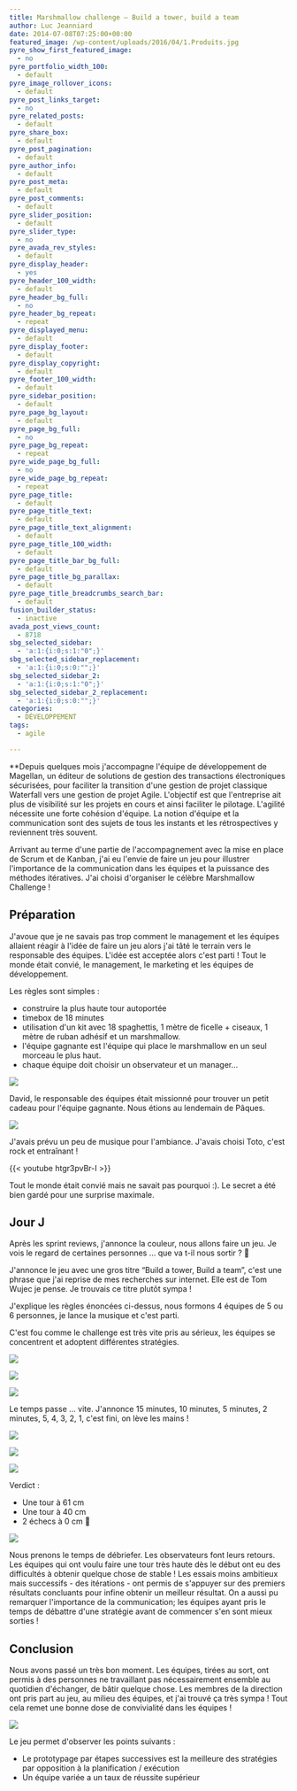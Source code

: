 ```yaml
---
title: Marshmallow challenge – Build a tower, build a team
author: Luc Jeanniard
date: 2014-07-08T07:25:00+00:00
featured_image: /wp-content/uploads/2016/04/1.Produits.jpg
pyre_show_first_featured_image:
  - no
pyre_portfolio_width_100:
  - default
pyre_image_rollover_icons:
  - default
pyre_post_links_target:
  - no
pyre_related_posts:
  - default
pyre_share_box:
  - default
pyre_post_pagination:
  - default
pyre_author_info:
  - default
pyre_post_meta:
  - default
pyre_post_comments:
  - default
pyre_slider_position:
  - default
pyre_slider_type:
  - no
pyre_avada_rev_styles:
  - default
pyre_display_header:
  - yes
pyre_header_100_width:
  - default
pyre_header_bg_full:
  - no
pyre_header_bg_repeat:
  - repeat
pyre_displayed_menu:
  - default
pyre_display_footer:
  - default
pyre_display_copyright:
  - default
pyre_footer_100_width:
  - default
pyre_sidebar_position:
  - default
pyre_page_bg_layout:
  - default
pyre_page_bg_full:
  - no
pyre_page_bg_repeat:
  - repeat
pyre_wide_page_bg_full:
  - no
pyre_wide_page_bg_repeat:
  - repeat
pyre_page_title:
  - default
pyre_page_title_text:
  - default
pyre_page_title_text_alignment:
  - default
pyre_page_title_100_width:
  - default
pyre_page_title_bar_bg_full:
  - default
pyre_page_title_bg_parallax:
  - default
pyre_page_title_breadcrumbs_search_bar:
  - default
fusion_builder_status:
  - inactive
avada_post_views_count:
  - 8718
sbg_selected_sidebar:
  - 'a:1:{i:0;s:1:"0";}'
sbg_selected_sidebar_replacement:
  - 'a:1:{i:0;s:0:"";}'
sbg_selected_sidebar_2:
  - 'a:1:{i:0;s:1:"0";}'
sbg_selected_sidebar_2_replacement:
  - 'a:1:{i:0;s:0:"";}'
categories:
  - DÉVELOPPEMENT
tags:
  - agile

---
```

**Depuis quelques mois j'accompagne l'équipe de développement de Magellan, un éditeur de solutions de gestion des transactions électroniques sécurisées, pour faciliter la transition d'une gestion de projet classique Waterfall vers une gestion de projet Agile. L'objectif est que l'entreprise ait plus de visibilité sur les projets en cours et ainsi faciliter le pilotage. L'agilité nécessite une forte cohésion d'équipe. La notion d'équipe et la communication sont des sujets de tous les instants et les rétrospectives y reviennent très souvent.

Arrivant au terme d'une partie de l'accompagnement avec la mise en place de Scrum et de Kanban, j'ai eu l'envie de faire un jeu pour illustrer l'importance de la communication dans les équipes et la puissance des méthodes itératives. J'ai choisi d'organiser le célèbre Marshmallow Challenge !

## Préparation

J'avoue que je ne savais pas trop comment le management et les équipes allaient réagir à l'idée de faire un jeu alors j'ai tâté le terrain vers le responsable des équipes. L'idée est acceptée alors c'est parti ! Tout le monde était convié, le management, le marketing et les équipes de développement.

Les règles sont simples :
  
- construire la plus haute tour autoportée  
- timebox de 18 minutes
- utilisation d'un kit avec 18 spaghettis, 1 mètre de ficelle + ciseaux, 1 mètre de ruban adhésif et un marshmallow.
- l'équipe gagnante est l'équipe qui place le marshmallow en un seul morceau le plus haut.
- chaque équipe doit choisir un observateur et un manager…

![](https://67.media.tumblr.com/abb095ba6d00e89056765f1cb699bea6/tumblr_inline_n5gltsgkGh1sy619z.jpg)

David, le responsable des équipes était missionné pour trouver un petit cadeau pour l'équipe gagnante. Nous étions au lendemain de Pâques.

![](https://67.media.tumblr.com/6bef8ec8cf7eb059affe8fead7c7ac1f/tumblr_inline_n5glsetohN1sy619z.jpg)

J'avais prévu un peu de musique pour l'ambiance. J'avais choisi Toto, c'est rock et entraînant !

{{< youtube htgr3pvBr-I >}}

Tout le monde était convié mais ne savait pas pourquoi :). Le secret a été bien gardé pour une surprise maximale.

## Jour J

Après les sprint reviews, j'annonce la couleur, nous allons faire un jeu. Je vois le regard de certaines personnes … que va t-il nous sortir ? 🙂

J'annonce le jeu avec une gros titre “Build a tower, Build a team”, c'est une phrase que j'ai reprise de mes recherches sur internet. Elle est de Tom Wujec je pense. Je trouvais ce titre plutôt sympa !

J'explique les règles énoncées ci-dessus, nous formons 4 équipes de 5 ou 6 personnes, je lance la musique et c'est parti.

C'est fou comme le challenge est très vite pris au sérieux, les équipes se concentrent et adoptent différentes stratégies.

![](https://66.media.tumblr.com/362a74c8a13189dedae83f61bea1fbe7/tumblr_inline_n5gm4kggiZ1sy619z.jpg)

![](https://65.media.tumblr.com/a52312e1d878d7a8bf9f7775b5314225/tumblr_inline_n5gm6yD4dc1sy619z.jpg)

![](https://67.media.tumblr.com/44553b4e6d849f543f43daca90f3f925/tumblr_inline_n5gm84Jqq21sy619z.jpg)

Le temps passe … vite. J'annonce 15 minutes, 10 minutes, 5 minutes, 2 minutes, 5, 4, 3, 2, 1, c'est fini, on lève les mains !

![](https://67.media.tumblr.com/8f4f7c7ca4f909f2c8e2287ab077ff4d/tumblr_inline_n5gm9n4GQx1sy619z.jpg)

![](https://67.media.tumblr.com/a85399a7f62544c3d1ed35ddd8f9ae41/tumblr_inline_n5gmb2gsIu1sy619z.jpg)

![](https://67.media.tumblr.com/dc5cf6fd2ac676d682488945e203d92c/tumblr_inline_n5gmcdKzjA1sy619z.jpg)

Verdict :
  
- Une tour à 61 cm
- Une tour à 40 cm
- 2 échecs à 0 cm 🙂

![](https://66.media.tumblr.com/0cd78a903821958056358f57b8d768cd/tumblr_inline_n5gmjt6XsK1sy619z.jpg)

Nous prenons le temps de débriefer. Les observateurs font leurs retours. Les équipes qui ont voulu faire une tour très haute dès le début ont eu des difficultés à obtenir quelque chose de stable ! Les essais moins ambitieux mais successifs - des itérations - ont permis de s'appuyer sur des premiers résultats concluants pour infine obtenir un meilleur résultat. On a aussi pu remarquer l'importance de la communication; les équipes ayant pris le temps de débattre d'une stratégie avant de commencer s'en sont mieux sorties !

## Conclusion

Nous avons passé un très bon moment. Les équipes, tirées au sort, ont permis à des personnes ne travaillant pas nécessairement ensemble au quotidien d'échanger, de bâtir quelque chose. Les membres de la direction ont pris part au jeu, au milieu des équipes, et j'ai trouvé ça très sympa ! Tout cela remet une bonne dose de convivialité dans les équipes !

![](https://67.media.tumblr.com/fc0f81678d5e6d53138da5fb6accce27/tumblr_inline_n5gmf3McHI1sy619z.jpg)

Le jeu permet d'observer les points suivants :
  
- Le prototypage par étapes successives est la meilleure des stratégies par opposition à la planification / exécution
- Un équipe variée a un taux de réussite supérieur